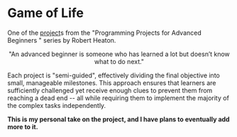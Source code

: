 # Game of Life
One of the [project](https://robertheaton.com/2018/07/20/project-2-game-of-life/)s from the "Programming Projects for Advanced Beginners " series by Robert Heaton.

<p style="text-align: center;">"An advanced beginner is someone who has learned a lot but doesn’t know what to do next."</p>

Each project is "semi-guided", effectively dividing the final objective into small, manageable milestones. This approach ensures that learners are sufficiently challenged yet receive enough clues to prevent them from reaching a dead end -- all while requiring them to implement the majority of the complex tasks independently.

**This is my personal take on the project, and I have plans to eventually add more to it.**